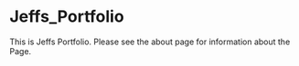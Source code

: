 # Jeffs_Portfolio 
This is Jeffs Portfolio. Please see the about page for information about the Page.
